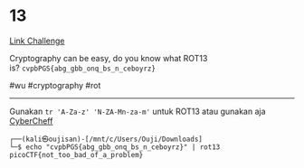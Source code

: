 # 13
[Link Challenge](https://play.picoctf.org/practice/challenge/62)

Cryptography can be easy, do you know what ROT13 is? `cvpbPGS{abg_gbb_onq_bs_n_ceboyrz}`

#wu #cryptography #rot 
___
Gunakan `tr 'A-Za-z' 'N-ZA-Mn-za-m'` untuk ROT13 atau gunakan aja [CyberCheff](https://gchq.github.io/CyberChef/)
```
┌──(kali㉿oujisan)-[/mnt/c/Users/Ouji/Downloads]
└─$ echo "cvpbPGS{abg_gbb_onq_bs_n_ceboyrz}" | rot13
picoCTF{not_too_bad_of_a_problem}
```

